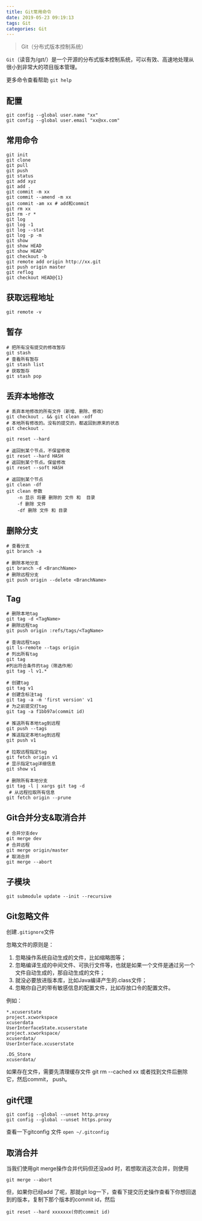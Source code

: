 ```yaml
---
title: Git常用命令
date: 2019-05-23 09:19:13
tags: Git
categories: Git
---
```


> Git（分布式版本控制系统）

`Git`（读音为/gɪt/）是一个开源的分布式版本控制系统，可以有效、高速地处理从很小到非常大的项目版本管理。

更多命令查看帮助 `git help`

<!-- more -->

## 配置

```shell
git config --global user.name "xx"
git config --global user.email "xx@xx.com"
```

## 常用命令

```shell
git init
git clone
git pull
git push
git status
git add xyz
git add .
git commit -m xx
git commit --amend -m xx
git commit -am xx # add和commit
git rm xx
git rm -r *
git log 
git log -1
git log --stat
git log -p -m
git show
git show HEAD
git show HEAD^
git checkout -b
git remote add origin http://xx.git
git push origin master 
git reflog
git checkout HEAD@{1}
```

## 获取远程地址

```shell
git remote -v
```

## 暂存

```shell
# 把所有没有提交的修改暂存
git stash
# 查看所有暂存
git stash list 
# 获取暂存
git stash pop
```

## 丢弃本地修改

```shell
# 丢弃本地修改的所有文件（新增、删除、修改）
git checkout . && git clean -xdf
# 本地所有修改的。没有的提交的，都返回到原来的状态
git checkout . 

git reset --hard

# 返回到某个节点，不保留修改
git reset --hard HASH 
# 返回到某个节点。保留修改
git reset --soft HASH

# 返回到某个节点
git clean -df 
git clean 参数
    -n 显示 将要 删除的 文件 和  目录
    -f 删除 文件
    -df 删除 文件 和 目录
```

## 删除分支

```shell
# 查看分支
git branch -a

# 删除本地分支
git branch -d <BranchName>
# 删除远程分支
git push origin --delete <BranchName> 
```

## Tag

```shell
# 删除本地tag
git tag -d <TagName>
# 删除远程tag
git push origin :refs/tags/<TagName>

# 查询远程tags
git ls-remote --tags origin  
# 列出所有tag
git tag  
#列出符合条件的tag（筛选作用）
git tag -l v1.* 

# 创建tag
git tag v1  
# 创建含标注tag
git tag -a -m 'first version' v1  
# 为之前提交打tag
git tag -a f1bb97a(commit id) 

# 推送所有本地tag到远程
git push --tags
# 推送指定本地tag到远程
git push v1  

# 拉取远程指定tag
git fetch origin v1 
# 显示指定tag详细信息
git show v1 

# 删除所有本地分支
git tag -l | xargs git tag -d  
 # 从远程拉取所有信息
git fetch origin --prune 

```

## Git合并分支&取消合并

```shell
# 合并分支dev
git merge dev
# 合并远程
git merge origin/master
# 取消合并
git merge --abort 
```

## 子模块

```shell
git submodule update --init --recursive
```

## Git忽略文件

创建`.gitignore`文件

忽略文件的原则是：

1. 忽略操作系统自动生成的文件，比如缩略图等；
2. 忽略编译生成的中间文件、可执行文件等，也就是如果一个文件是通过另一个文件自动生成的，那自动生成的文件；
3. 就没必要放进版本库，比如Java编译产生的.class文件；
4. 忽略你自己的带有敏感信息的配置文件，比如存放口令的配置文件。

例如：

```git
*.xcuserstate
project.xcworkspace
xcuserdata
UserInterfaceState.xcuserstate
project.xcworkspace/
xcuserdata/
UserInterface.xcuserstate

.DS_Store
xcuserdata/

```

如果存在文件，需要先清理缓存文件 git rm --cached xx
或者找到文件后删除它，然后commit， push。

## git代理

```shell
git config --global --unset http.proxy
git config --global --unset https.proxy
```

查看一下gitconfig 文件 `open ~/.gitconfig`

## 取消合并

当我们使用git merge操作合并代码但还没add 时，若想取消这次合并，则使用

```shell
git merge --abort
```

但，如果你已经add 了呢，那就git log一下，查看下提交历史操作查看下你想回退到的版本，复制下那个版本的commit id，然后

```shell
git reset --hard xxxxxxx(你的commit id)
```
